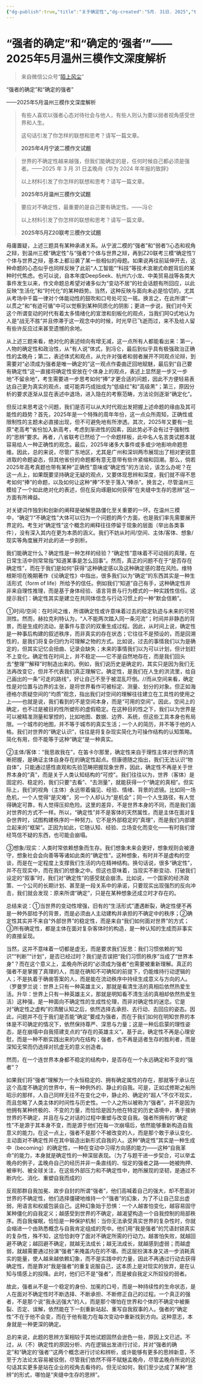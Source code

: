 ```yaml
---
{"dg-publish":true,"title":"关于确定性","dg-created":"5月. 31日. 2025","tags":["陌上风尘","语文","作文","确定性","思辨","素材"],"permalink":"/Moriich/关于确定性/","dgPassFrontmatter":true}
---
```


# “强者的确定”和“确定的‘强者’”——2025年5月温州三模作文深度解析

> 来自微信公众号“[陌上风尘]([“强者的确定”和“确定的‘强者’”——2025年5月温州三模作文深度解析](https://mp.weixin.qq.com/s?__biz=Mzg5OTU3ODM4NQ==&mid=2247506347&idx=1&sn=b91e6dc5a58c67552f7b5fb580be8a68&chksm=c12fa9a52186658b2a5b80cd394ea7fb573341ad59084a7ba03d476a2644a238feb3da126fcb#rd))”

“强者的确定”和“确定的强者”

——2025年5月温州三模作文深度解析

> 有些人喜欢以强者心态对待社会与他人，有些人则认为要以弱者视角感受世界和人生。
> 
> 这句话引发了你怎样的联想和思考？请写一篇文章。
> 
> **2025年4月宁波二模作文试题**

> 世界的不确定性越来越强，但我们能确定的是，任何时候自己都必须是强者。——2025 年 3 月 31 日孟晚舟《华为 2024 年年报的致辞》
> 
> 以上材料引发了你怎样的联想和思考？请写一篇文章。
> 
> **2025年5月温州三模作文试题**

> 要应对不确定性，最重要的是自己要有确定性。——冯仑
> 
> 以上材料引发了你怎样的联想和思考？请写一篇文章。
> 
> **2025年5月Z20联考三模作文试题**

毋庸置疑，上述三题具有某种承递关系。从宁波二模的“强者”和“弱者”/心态和视角之辩，到温州三模“确定性”与“强者”/个体与世界之辩，再到Z20联考三模“确定性”/个体与世界之辩，基本上都沿袭了某一些相似的母题。如果说再往前延伸开去，这种命题的心态似乎也同样反映了此前“人工智能”“科技”等技术浪潮式命题背后的某种时代焦虑。也可以说，自本年度DeepSeek、杭州六小龙、中美贸易战等各类大事件发生以来，作文命题总希望对诸多似为“变动不居”的社会话题有所回应，以此反映“生活化”和“时代化”的某种趋势。当然，这种反映与面向未必是恰切的，尤其从考场中千篇一律对个体能动性的鼓吹和口号处可见一斑。换言之，在此所谓“一以贯之”和“有迹可循”中可以觉察到某种同质化的阴影；更进一步说，我们对今天这个所谓变动的时代有着太多情绪化的宣泄和刻板化的观点，当我们阿Q式地认为人是“战无不胜”并且停滞于这一观念中的时候，时光早已飞逝而过，来不及给人留有些许反应过来甚至遗憾的余地。

从上述三题来看，绝对化的表述倾向有增无减，这一点所有人都能看出来：第一，人物的确定性和政治性，从“有人说”体式，到冯仑，最后到似乎具有极强政治正确性的孟晚舟；第二，表述体式和观点，从允许对强者和弱者展开不同观点论辩，到需要对“必须成为强者是唯一确定的”这一观点作委曲迂回地赋魅，最后到“自己要有确定性”这一直接将确定性安放在个体身上的观点，表述上显然是一步又一步地“不留余地”，考生需要进一步思考如何“捧”才更合适的问题，因此不方便轻易表达自己更为真实的观点，或可能弄巧成拙成为“低级红”和“高级黑”；第三，原因分析的要求逐渐从显在表述中退场，进入隐在的考察范畴，方法论则逐渐“确定化”。

但反过来思考这个问题，我们是否可以从大时代观出发把握上述命题的缘由及其可能性的趋势？首先，2025年是一个特殊的周年年份，这一点众所周知，正确性或限制性的主题未必直接出现，但不可避免地有所渗透。其次，2025年又要有一批原“老高考”省份加入新高考，考虑到渐进性的因素，因此势必不会有过于强制性的“思辨”要求。再者，八省联考已然给了一个命题样板，此中名人名言类试题本就容易给人一种正确性的观念。最后，2025年诸多大事件或多或少地影响命题思维。因此，总的来说，尽管广东地区，尤其是广州和深圳两市展现出了相对更锐意进取的命题姿态，但其他省份的命题都有意无意带有些许紧缩和回潮。那么，倘若2025年高考真题也带有某种“正确性”意味或“确定性”的方法论，该怎么办呢？在这一点上，如果既要坚持确定无疑的观点，又要体现思辨和深度，我们就不得不思考如何“捧”的命题，以及如何让这种“捧”不至于落入“捧杀”。换言之，尽管温州三模给了一个如此绝对化的表述，但在反向琢磨如何获得“在夹缝中生存的思辨”这一方面有所裨益。

对关键词作独到和创新的阐释是破解思路僵化至关重要的一环。在温州三模中，“确定”/“不确定性”大体可以归为一个问题的两个方面，也是我们率先需要展开界定的。考生对“确定性”这个概念的阐释往往停留于现象的层面（举出各类事件），没有深入其内在更为本质的涵义。我们不妨从时间/空间、主体/客体、想象/现实等角度展开对此的进一步剖析。

我们能确定什么？确定性是一种怎样的经验？“确定性”意味着不可动摇的真理，在日常生活中则常常指“知道某事是怎么回事”。然而，真正的问题不在于“是否存在确定性”，而在于我们是如何“获得”这种确定感以及这种确定感的潜在风险。维特根斯坦在晚期著作《论确定性》中指出，很多我们以为“确定”的东西其实是一种生活形式（form of life）所给予的信任。例如我们“知道”自己有手，这种确定性并非来自理性推理，而是基于身体经验、语言背景与行为模式的一种实践性信任。这提示我们：确定性其实是建立在共同体信念与行动习惯上的一种“默会信赖”。

①时间/空间：在时间之维，所谓确定性或许意味着过去的稳定轨迹与未来的可预测性。然而，赫拉克利特认为，“人不能两次踏入同一条河流”；时间并非静态的背景，而是生成的流动，是事件与意识的双重生成过程。因此，从时间上说，确定性是一种事后构建的叙述秩序，而非真实的存在状态；它往往不是预设的，而是回溯性的，是我们将复杂归约为可理解之物的方式。比如说，过去的事情我们以为是确定的，但其实记忆会扭曲、记录会缺失；未来的事情我们以为可以计划，但计划赶不上变化。确定性在时间上，并不稳定——它不是自然地存在，而是我们回头去“整理”“解释”时制造出来的。例如，我们说历史是确定的，其实只是因为我们无法再改变它，但并不代表我们真正理解它。确定性，是我们在人生的洪流里，给自己画出的一条“可走的路线”，好让自己不至于被混乱吓倒。//而从空间来看，确定性是对位置与边界的主张，是将世界看作可被标定、测量、划分的对象。但正如海德格尔质疑空间的“均质”观念，指出我们对空间的理解往往建立在工具性的使用之上——也就是说，我们看到的不是空间本身，而是“可用的空间”。因此，空间上的确定，也不过是被目的性所塑形的虚假稳定。在这种目的性之下，我们以为世界是可以被精准测量和掌控的，比如地图、数据、边界、系统，但这些工具本身也有局限。一个城市的地图，并不等于城市的真实生活；一个人的简历，并不等于他的人格。我们对世界的“确定认识”，往往是将复杂现实简化为可操作结构的认知策略。简化有用，但不能等于这种“确定”是一种真实。

②主体/客体：“我思故我在”，在笛卡尔那里，确定性来自于理性主体对世界的清晰把握，是确证主体自身存在的确定性起点。但康德随之指出，我们无法认识“物自体”，只能通过感性直观和先验范畴把握现象世界，因此，确定性不再是关于世界本身的“真”，而是关于人类认知结构的“可控”。我们往往以为，世界（客体）是固定的、稳定的，我们只要“去看”、“去测量”，就能获得一个“确定的真相”。但实际上，我们的视角（主体）永远带着偏见、经验、情绪、背景的滤镜。比如同一场危机，一个人觉得“是灾难”，另一个人却认为“是机会”；同一个人生路径，有人觉得确定可靠，有人觉得压抑危险。这里的差异，不是世界本身的不同，而是我们面对世界的方式不一样。所以，“确定性”并不是客体的天然属性，而是主体在面对复杂世界时，试图构建秩序的一种努力。它不是外部稳定的“真理”，而是我们内部建立起来的“框架”。正因为如此，它随认知、经验、立场变化而变化——有时我们曾经笃信不疑的东西，也可能会崩塌。

③想象/现实：人类时常依赖想象而生存。我们想象未来会更好，想象规则会被遵守，想象社会会向善等等诸如此类的“确定性”。这种想象，有时并不是虚构的空谈，而是在一定程度上支撑我们生活的内在精神结构。换句话说，很多“确定性”，并不在现实中，而在我们的想象之中。但这也意味着，当现实不断变动、打破我们设定的“叙事”时，我们对“确定性”的感受就会崩溃。比如说，一个国家的经济政策、一个公司的长期计划、甚至是一段关系中的承诺，只要现实出现强烈的反向冲击，我们就会发现：原来所谓“确定”，只是在某种想象还成立时才存在的。

总结来说：①当世界的变动性增强，旧有的“生活形式”遭遇断裂，确定性便不再是一种外部给予的背景，而是必须由人主动建构并承担的不确定中的秩序；②确定性其实并不来自“外部世界”的稳定性，而是来自“我们如何面对世界”的方式；③所有确定性，都是主体在面对复杂客体时的构造，是一种认知的生成而非事实的直接呈现。

当然，这并不意味着一切都是虚无，而是要求我们反思：我们习惯依赖的“知识”“判断”“计划”，是否已经过时？我们是否误把“我们习惯的秩序”当成了“世界本身”？而在这个意义上，孟晚舟所说的“必须成为强者”也需要被重新理解。真正的强者不是掌握了真理的人，而是在确知不可确知的前提下，仍能维持行动逻辑的人；不是执着于确凿答案的人，而是能在流动秩序中持续生成意义与方向的人。（罗曼罗兰说：世界上只有一种英雄主义，那就是看清生活的真相后依然热爱生活。升华：世界上只有一种英雄主义，那就是明知看不清生活的真相却依然热爱生活）这种强，是一种面向不确定性的生成性伦理，而非对确定性的迷恋。它是对“确定性之虚构”的清醒认知之后，依然选择去承担、去行动、去回应的姿态。因此，问题并不在于我们是否能“确定”要成为强者，而在于我们如何在明知世界的本体是不可确定的情况下，依然保持尊严、深思与力量；这是一种后启蒙的理性姿态，是在崩塌中自我搭建支点的“存在的英雄主义”。基于此，确定性不再是心理安慰，而是一种不断实践出来的内在结构；强者，也不再是适者生存的胜利者，而是深知无常而仍选择对抗虚无的意义创造者。

然而，在一个连世界本身都不稳定的结构中，是否存在一个永远确定和不变的“强者”？

如果我们将“强者”理解为一个永恒稳定的、拥有确定属性的存在，那就等于承认在这个高度不确定的世界中，有一种例外的、静止的自我。可是，正如忒修斯之船所昭示的那样，人自己同样无往不在变化之中，静止的、确定的“超人”不仅不现实，而且忽略了人类主体的时间性与历史性。一个人之所以被称为“强者”，并不是因为他拥有某种终极的、不变的力量，而恰恰是因为他在特定的历史语境中，勇于接纳世界的不确定，并且在与之对话的过程中重塑与改变自我。强者所拥有的“确定性”不是源于其本身不变，而是源于他们在每一次崩塌后，依然能够重新构造自我意义的能力。在这一点上，强者不是那个不被改变的人，而是那个敢于承认变化、主动面对不确定性并在其中锻造出新形式自我的人。这种“确定性”其实是一种生成中（becoming）的确定性，一种在变动中习得方向感的能力——这种“自我革命”的能力，本身就是确定性的一种深层表现。（为了与题干进一步契合，可以举孟晚舟的例子，孟晚舟自己的经历并非一条直线的、恒定的强者之路——她被拘押、被审判、被全球关注，在这些外部压力和不确定性中，她所展现的坚韧，是通过不断内化、消化、重塑自我而成的）

反观那群自我加冕、故步自封的所谓“强者”，他们高喊着自己的强大，却不愿面对世界的不确定性，他们选择僵硬地维持一个“强者”的幻象，为了不让自己显出虚弱，用语言和权威包装自己。这种幻象始于恐惧：一个人越害怕变化，越容易固守某种僵化的自我定义；越感受到世界的不确定，越渴望构造一个自我控制的局部秩序。而自我催眠，恰恰是一种保护机制：当你无法承受真实世界的复杂性时，你就会缩进一个由熟悉概念与自我肯定组成的壳中。他们用“我是强者”的咒语封锁真实的复杂性，殊不知，这恰恰剥夺了面对不确定所需的行动力。越害怕失败，就越回避不确定；越回避不确定，就越无法成长；越无法成长，就越感到虚弱；而越虚弱，就越需要通过扮演“强者”来掩盖内在的不堪。而这层扮演本身又进一步消耗真实的能量，使人越来越依赖幻象，而不是实践中的力量，因此不再通过行动去获得确定性，而是靠对“我是强者”的重复说服自己，这本质上是对现实的放弃，是在认知与情感上的投降。此时，他们已不是“强者”，而是被自我定义所奴役的弱者。

故此，强者从不是一个稳定的身份、加冕的口号，而是一种持续性的生命状态，是人在面对不确定性时不断选择、不断承担、不断修正自己的过程。一个真正的强者，不是那个说“我永远强大”的人，而是那个哪怕在世界和个体的不确定中被撕裂、否定、误解，依然能在下一刻重新站起、重写自我叙事的人。强者的“确定性”不在于他不会变，而在于他有能力在每次变动中重新找到方向。这种意志，本身就是一种更深的确定。

总的来说，此题的思辨方案相较于其他试题固然会逊色一些，原因上文已述。不过，从（不）确定性的原因分析、内在逻辑出发进行讨论，并对“强者的确定”和“确定的‘强者’”这两个概念进行讨论和辨析，或许能够有更多的思辨新意，不至于方法论太容易被驳倒，尽管我们依然不得不赋魅孟晚舟，尽管孟晚舟所说的这句话其实更多是站在企业的视角去看待的。但无论如何，我们至少达成了某种“思辨”的形式，哪怕是“夹缝中生存的思辨”。
